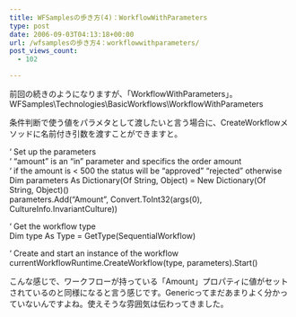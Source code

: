 ```yaml
---
title: WFSamplesの歩き方(4)：WorkflowWithParameters
type: post
date: 2006-09-03T04:13:18+00:00
url: /wfsamplesの歩き方4：workflowwithparameters/
post_views_count:
  - 102

---
```

前回の続きのようになりますが、「WorkflowWithParameters」。  
WFSamples\Technologies\BasicWorkflows\WorkflowWithParameters

条件判断で使う値をパラメタとして渡したいと言う場合に、CreateWorkflowメソッドに名前付き引数を渡すことができますと。

&#8216; Set up the parameters  
&#8216; &#8220;amount&#8221; is an &#8220;in&#8221; parameter and specifics the order amount  
&#8216; if the amount is < 500 the status will be &#8220;approved&#8221; &#8220;rejected&#8221; otherwise  
Dim parameters As Dictionary(Of String, Object) = New Dictionary(Of String, Object)()  
parameters.Add(&#8220;Amount&#8221;, Convert.ToInt32(args(0), CultureInfo.InvariantCulture)) 

&#8216; Get the workflow type  
Dim type As Type = GetType(SequentialWorkflow) 

&#8216; Create and start an instance of the workflow  
currentWorkflowRuntime.CreateWorkflow(type, parameters).Start() 

こんな感じで、ワークフローが持っている「Amount」プロパティに値がセットされているのと同様になると言う感じです。Genericってまだあまりよく分かっていないんですよね。使えそうな雰囲気は伝わってきました。